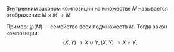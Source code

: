 Внутренним законом композиции на множестве $M$ называется отображение
$M \times M \rightarrow M$

Пример: $\wp(M)$ -- семейство всех подмножеств $M$. Тогда закон композиции:
$$
(X, Y) \rightarrow X \cup Y,
(X, Y) \rightarrow X \cap Y,
$$

